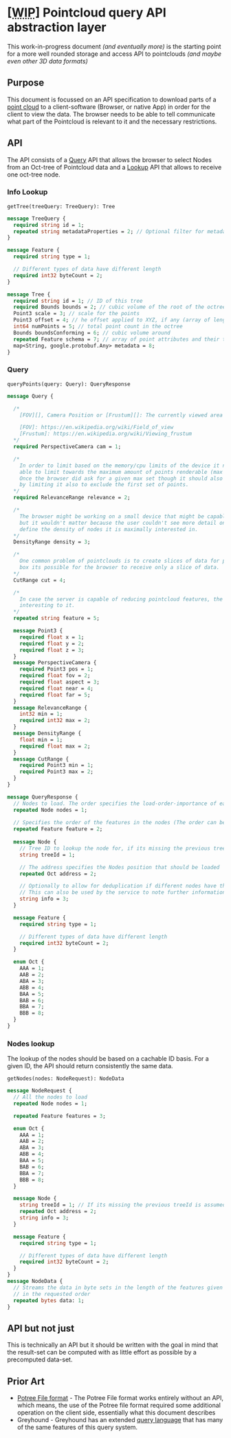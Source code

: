 # <abbr title="Work in progress">**[WIP]**</abbr> Pointcloud query API abstraction layer

This work-in-progress document _(and eventually more)_ is the starting point for a
more well rounded storage and access API to pointclouds _(and maybe even other 3D data formats)_

## Purpose
This document is focussed on an API specification to download parts of a [point cloud][] to
a client-software (Browser, or native App) in order for the client to view the data.
The browser needs to be able to tell communicate what part of the Pointcloud is relevant to
it and the necessary restrictions.

## API
The API consists of a [Query](#query) API that allows the browser to select Nodes from an Oct-tree of
Pointcloud data and a [Lookup](#lookup) API that allows to receive one oct-tree node.

### Info Lookup

`getTree(treeQuery: TreeQuery): Tree`

```protobuf
message TreeQuery {
  required string id = 1;
  repeated string metadataProperties = 2; // Optional filter for metadata properties to to be returned. Using minimatch patterns with ! support for negation. If missing, all metadata will be returned, "!*" specifies no metadata.
}

message Feature {
  required string type = 1;

  // Different types of data have different length
  required int32 byteCount = 2;
}

message Tree {
  required string id = 1; // ID of this tree
  required Bounds bounds = 2; // cubic volume of the root of the octree
  Point3 scale = 3; // scale for the points
  Point3 offset = 4; // he offset applied to XYZ, if any (array of length 3)
  int64 numPoints = 5; // total point count in the octree
  Bounds boundsConforming = 6; // cubic volume around 
  repeated Feature schema = 7; // array of point attributes and their types
  map<String, google.protobuf.Any> metadata = 8;
}
```

### Query

`queryPoints(query: Query): QueryResponse`

```protobuf
message Query {

  /*
    [FOV][], Camera Position or [Frustum][]: The currently viewed area of the pointcloud.

    [FOV]: https://en.wikipedia.org/wiki/Field_of_view
    [Frustum]: https://en.wikipedia.org/wiki/Viewing_frustum
  */
  required PerspectiveCamera cam = 1;

  /*
    In order to limit based on the memory/cpu limits of the device it needs to be
    able to limit towards the maximum amount of points renderable (max amount of points).
    Once the browser did ask for a given max set though it should also be able to download further parts of the query
    by limiting it also to exclude the first set of points.
  */
  required RelevanceRange relevance = 2;

  /*
    The browser might be working on a small device that might be capable to render all the points
    but it wouldn't matter because the user couldn't see more detail on the device (screen size). It has to be able to
    define the density of nodes it is maximally interested in.
  */
  DensityRange density = 3;

  /*
    One common problem of pointclouds is to create slices of data for profiles. By providing a bounding
    box its possible for the browser to receive only a slice of data.
  */
  CutRange cut = 4;

  /*
    In case the server is capable of reducing pointcloud features, the client can specify which features are
    interesting to it.
  */
  repeated string feature = 5;

  message Point3 {
    required float x = 1;
    required float y = 2;
    required float z = 3;
  }
  message PerspectiveCamera {
    required Point3 pos = 1;
    required float fov = 2;
    required float aspect = 3;
    required float near = 4;
    required float far = 5;
  }
  message RelevanceRange {
    int32 min = 1;
    required int32 max = 2;
  }
  message DensityRange {
    float min = 1;
    required float max = 2;
  }
  message CutRange {
    required Point3 min = 1;
    required Point3 max = 2;
  }
}

message QueryResponse {
  // Nodes to load. The order specifies the load-order-importance of each node.
  repeated Node nodes = 1;
  
  // Specifies the order of the features in the nodes (The order can be taken when accessing the files)
  repeated Feature feature = 2;
  
  message Node {
    // Tree ID to lookup the node for, if its missing the previous treeId is assumed.
    string treeId = 1;

    // The address specifies the Nodes position that should be loaded
    repeated Oct address = 2;

    // Optionally to allow for deduplication if different nodes have the same hash.
    // This can also be used by the service to note further information about the 
    string info = 3;
  }

  message Feature {
    required string type = 1;

    // Different types of data have different length
    required int32 byteCount = 2;
  }

  enum Oct {
    AAA = 1;
    AAB = 2;
    ABA = 3;
    ABB = 4;
    BAA = 5;
    BAB = 6;
    BBA = 7;
    BBB = 8;
  }
}
```

### Nodes lookup
The lookup of the nodes should be based on a cachable ID basis. For a given ID, the API should return consistently the same data.

`getNodes(nodes: NodeRequest): NodeData`

```protobuf
message NodeRequest {
  // All the nodes to load
  repeated Node nodes = 1;

  repeated Feature features = 3;

  enum Oct {
    AAA = 1;
    AAB = 2;
    ABA = 3;
    ABB = 4;
    BAA = 5;
    BAB = 6;
    BBA = 7;
    BBB = 8;
  }

  message Node {
    string treeId = 1; // If its missing the previous treeId is assumed.
    repeated Oct address = 2;
    string info = 3;
  }

  message Feature {
    required string type = 1;

    // Different types of data have different length
    required int32 byteCount = 2;
  }
}
message NodeData {
  // Streams the data in byte sets in the length of the features given for each node.
  // in the requested order
  repeated bytes data: 1;
}
```

## API but not just
This is technically an API but it should be written with the goal in mind that the
result-set can be computed with as little effort as possible by a precomputed data-set.

## Prior Art
- [Potree File format][] - The Potree File format works entirely without an API, which
    means, the use of the Potree file format required some additional operation on the
    client side, essentially what this document describes
- Greyhound - Greyhound has an extended [query language][Greyhound Query Format] that
    has many of the same features of this query system.

[point cloud]: https://en.wikipedia.org/wiki/Point_cloud
[Potree File format]: https://github.com/potree/potree/blob/0df4f0d0ef0abe87793dc56ad56cc3aac5633354/docs/potree-file-format.md
[Greyhound Query Format]: https://github.com/hobu/greyhound/tree/4cd6ca0590df54f3cbf60151cdb509d289f0d587
